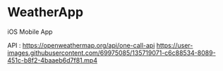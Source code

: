 # WeatherApp
iOS Mobile App

API : https://openweathermap.org/api/one-call-api
https://user-images.githubusercontent.com/69975085/135719071-c6c88534-8089-451c-b8f2-4baaeb6d7f81.mp4

